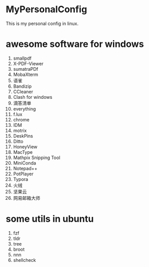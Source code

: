 # MyPersonalConfig
This is my personal config in linux.


# awesome software for windows
1. smallpdf
2. X-PDF-Viewer
3. sumatraPDf
4. MobaXterm
5. 语雀
6. Bandizip
7. CCleaner
8. Clash for windows
9. 滴答清单
10. everything
11. f.lux
12. chrome
13. IDM
14. motrix
15. DeskPins
16. Ditto
17. HoneyView
18. MacType
19. Mathpix Snipping Tool
20. MiniConda
21. Notepad++
22. PotPlayer
23. Typora
24. 火绒
25. 坚果云
26. 网易邮箱大师 
 
# some utils in ubuntu
1. fzf
2. tldr
3. tree
4. broot
5. nnn
6. shellcheck
